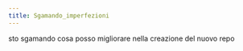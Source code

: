 ```yaml
---
title: Sgamando_imperfezioni
---
```


sto sgamando cosa posso migliorare nella creazione del nuovo repo
